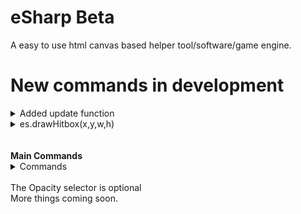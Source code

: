 # eSharp Beta
A easy to use html canvas based helper tool/software/game engine.<br/>
# New commands in development <br/>
<details>
	<summary>Added update function</summary>
	<ul>
		<li>Game and stuff now have a required update function</li>
		<img src = "screenshots/main.png">
		<li>This function runs 1 time every millisecond</li>
	</ul>
</details>
<details>
  <summary>es.drawHitbox(x,y,w,h)</summary>
  <ul>
    <li>
      <b>The code for the event </b><br/>
drawHitbox(x,y,w,h) {<br/>
----c.globalAlpha = 0.3;<br/>
----c.fillStyle = "white";<br/>
----c.fillRect(x,y,w,h);<br/>
----c.globalAlpha = 1;	    <br/>
}	    
 </li>  
  </ul>
</details><br/>
<br/>
<b>Main Commands</b> <br/>
<details> 
	<summary>Commands</summary>
	<br>
	<ul>
    <li>es.random(maximum number);</li>
    <li>es.end();</li>
    <li>es.print("what is said"); </li>
    <li>es.rect(x,y,width,height,color,opacity);</li>
    <li>es.ellipse(x,y,radius,color,opacity);</li>
    <li>es.clear();</li>
    <li>es.background(color);</li>
    <li>es.image(image,x,y,width,height,opacity);</li>
    <li>es.checkCollisions(x,y,width,height,x1,y1,width1,height1);</li>
    <li>es.text("text",x,y,color,opacity);</li>
    <li>es.line(x,y,x1,y1,lineWidth,color,opacity);</li>
    <li>es.getMousePos(canvas,event);</li>
    <li>es.chooseRandom(op1,op2,op3,op4);</li>
	</ul>
</details><br/>
The Opacity selector is optional <br/>
More things coming soon.<br />



